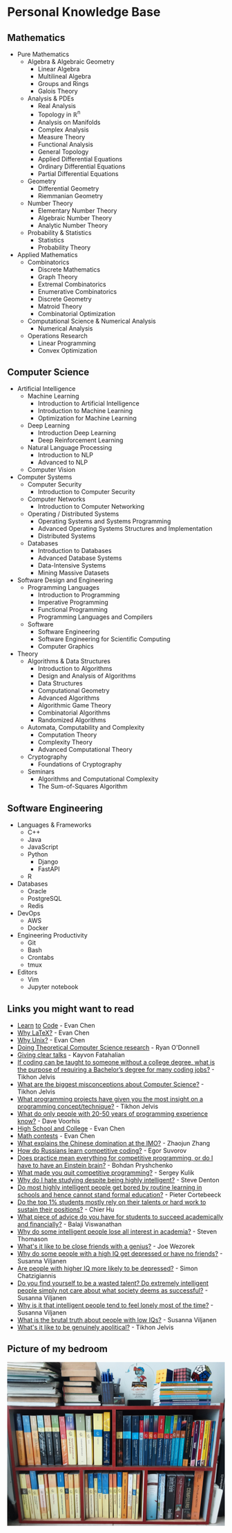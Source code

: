 # Personal Knowledge Base

## Mathematics
- Pure Mathematics
    - Algebra & Algebraic Geometry
        - Linear Algebra
        - Multilineal Algebra
        - Groups and Rings
        - Galois Theory
    - Analysis & PDEs
        - Real Analysis
        - Topology in ℝ<sup>n</sup>
        - Analysis on Manifolds
        - Complex Analysis
        - Measure Theory
        - Functional Analysis
        - General Topology
        - Applied Differential Equations
        - Ordinary Differential Equations
        - Partial Differential Equations
    - Geometry
        - Differential Geometry
        - Riemmanian Geometry
    - Number Theory
        - Elementary Number Theory
        - Algebraic Number Theory
        - Analytic Number Theory
    - Probability & Statistics
        - Statistics
        - Probability Theory
- Applied Mathematics
    - Combinatorics
        - Discrete Mathematics
        - Graph Theory
        - Extremal Combinatorics
        - Enumerative Combinatorics
        - Discrete Geometry
        - Matroid Theory
        - Combinatorial Optimization
    - Computational Science & Numerical Analysis
        - Numerical Analysis
    - Operations Research
        - Linear Programming
        - Convex Optimization

## Computer Science
- Artificial Intelligence
    - Machine Learning
        - Introduction to Artificial Intelligence
        - Introduction to Machine Learning
        - Optimization for Machine Learning
    - Deep Learning
        - Introduction Deep Learning
        - Deep Reinforcement Learning
    - Natural Language Processing
        - Introduction to NLP
        - Advanced to NLP
    - Computer Vision
- Computer Systems
    - Computer Security
        - Introduction to Computer Security
    - Computer Networks
        - Introduction to Computer Networking
    - Operating / Distributed Systems
        - Operating Systems and Systems Programming
        - Advanced Operating Systems Structures and Implementation
        - Distributed Systems
    - Databases
        - Introduction to Databases
        - Advanced Database Systems
        - Data-Intensive Systems
        - Mining Massive Datasets
- Software Design and Engineering
    - Programming Languages
        - Introduction to Programming
        - Imperative Programming
        - Functional Programming
        - Programming Languages and Compilers
    - Software
        - Software Engineering
        - Software Engineering for Scientific Computing
        - Computer Graphics
- Theory
    - Algorithms & Data Structures
        - Introduction to Algorithms
        - Design and Analysis of Algorithms
        - Data Structures
        - Computational Geometry
        - Advanced Algorithms
        - Algorithmic Game Theory
        - Combinatorial Algorithms
        - Randomized Algorithms
    - Automata, Computability and Complexity
        - Computation Theory
        - Complexity Theory
        - Advanced Computational Theory
    - Cryptography
        - Foundations of Cryptography
    - Seminars
        - Algorithms and Computational Complexity
        - The Sum-of-Squares Algorithm

## Software Engineering
- Languages & Frameworks
    - C++
    - Java
    - JavaScript
    - Python
        - Django
        - FastAPI
    - R
- Databases
    - Oracle
    - PostgreSQL
    - Redis
- DevOps
    - AWS
    - Docker
- Engineering Productivity
    - Git
    - Bash
    - Crontabs
    - tmux
- Editors
    - Vim
    - Jupyter notebook

## Links you might want to read
- [Learn](https://web.evanchen.cc/techspeech.html) [to](https://web.evanchen.cc/filesys.html) [Code](https://web.evanchen.cc/techsupport.html) - Evan Chen
- [Why LaTeX?](https://web.evanchen.cc/faq-latex.html) - Evan Chen
- [Why Unix?](https://web.evanchen.cc/faq-unix.html) - Evan Chen
- [Doing Theoretical Computer Science research](https://diderot-production.s3.amazonaws.com/media/courses_public/CMU%3APittsburgh%2C%20PA%3A15751%3ASpring%3A2019-20/book%3ALectures/ch%3Abook%3ALectures%3A%3A1cee4c5e-3718-11ea-b730-0e6bd3fbae45/chapter_attachments/9ef2297a-37a2-11ea-8641-0ae2204ab0dd_/tmp/tmpzkX74n/lecture01-2020.pdf) - Ryan O'Donnell
- [Giving clear talks](http://graphics.stanford.edu/~kayvonf/misc/cleartalktips.pdf) - Kayvon Fatahalian
- [If coding can be taught to someone without a college degree, what is the purpose of requiring a Bachelor’s degree for many coding jobs?](https://qr.ae/pvKNNa) - Tikhon Jelvis
- [What are the biggest misconceptions about Computer Science?](https://qr.ae/pvKNII) - Tikhon Jelvis
- [What programming projects have given you the most insight on a programming concept/technique?](https://qr.ae/pvKNG4) - Tikhon Jelvis
- [What do only people with 20-50 years of programming experience know?](https://qr.ae/pvKNIu) - Dave Voorhis
- [High School and College](https://web.evanchen.cc/faq-school.html) - Evan Chen
- [Math contests](https://web.evanchen.cc/faq-contest.html) - Evan Chen
- [What explains the Chinese domination at the IMO?](https://qr.ae/pvKI0V) - Zhaojun Zhang
- [How do Russians learn competitive coding?](https://qr.ae/pvKILm) - Egor Suvorov
- [Does practice mean everything for competitive programming, or do I have to have an Einstein brain?](https://qr.ae/pvKNRO) - Bohdan Pryshchenko
- [What made you quit competitive programming?](https://qr.ae/pvKNTq) - Sergey Kulik
- [Why do I hate studying despite being highly intelligent?](https://qr.ae/pvKNX2) - Steve Denton
- [Do most highly intelligent people get bored by routine learning in schools and hence cannot stand formal education?](https://qr.ae/pvKNRs) - Pieter Cortebeeck
- [Do the top 1% students mostly rely on their talents or hard work to sustain their positions?](https://qr.ae/pvKNRx) - Chier Hu
- [What piece of advice do you have for students to succeed academically and financially?](https://qr.ae/pvKN74) - Balaji Viswanathan
- [Why do some intelligent people lose all interest in academia?](https://qr.ae/pvKNRi) - Steven Thomason
- [What's it like to be close friends with a genius?](https://qr.ae/pvKN1w) - Joe Wezorek
- [Why do some people with a high IQ get depressed or have no friends?](https://qr.ae/pvKNRf) - Susanna Viljanen
- [Are people with higher IQ more likely to be depressed?](https://qr.ae/pvKNX3) - Simon Chatzigiannis
- [Do you find yourself to be a wasted talent? Do extremely intelligent people simply not care about what society deems as successful?](https://qr.ae/pvKNp6) - Susanna Viljanen
- [Why is it that intelligent people tend to feel lonely most of the time?](https://qr.ae/pvKNp3) - Susanna Viljanen
- [What is the brutal truth about people with low IQs?](https://qr.ae/pvKNTB) - Susanna Viljanen
- [What's it like to be genuinely apolitical?](https://qr.ae/pvKNT3) - Tikhon Jelvis

## Picture of my bedroom
![My bedroom](images/bedroom.jpg)